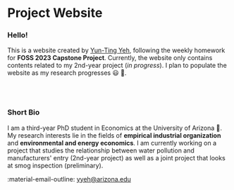 # Project Website

### Hello!

This is a website created by [Yun-Ting Yeh](https://ytyeh.github.io/foss-capstone/), following the weekly homework for **FOSS 2023 Capstone Project**. Currently, the website only contains contents related to my 2nd-year project (_in progress_). I plan to populate the website as my research progresses :smiley: :feet:.

</br>
</br>

### Short Bio

I am a third-year PhD student in Economics at the University of Arizona :cactus:. My research interests lie in the fields of **empirical industrial organization** and **environmental and energy economics**. I am currently working on a project that studies the relationship between water pollution and manufacturers' entry (2nd-year project) as well as a joint project that looks at smog inspection (preliminary).

:material-email-outline: yyeh@arizona.edu


